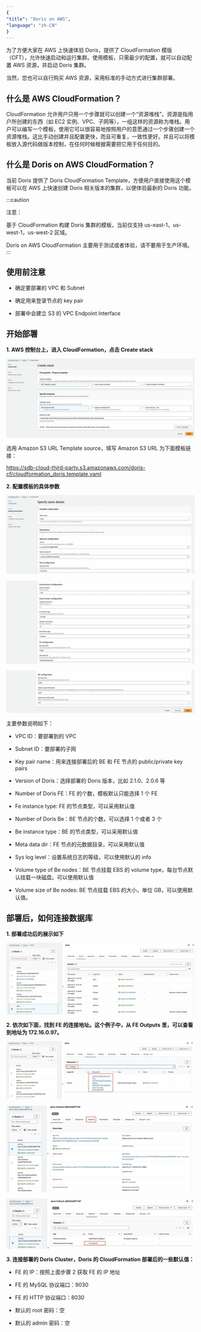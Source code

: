 ```yaml
---
{
"title": "Doris on AWS",
"language": "zh-CN"
}
---
```


<!-- 
Licensed to the Apache Software Foundation (ASF) under one
or more contributor license agreements.  See the NOTICE file
distributed with this work for additional information
regarding copyright ownership.  The ASF licenses this file
to you under the Apache License, Version 2.0 (the
"License"); you may not use this file except in compliance
with the License.  You may obtain a copy of the License at

  http://www.apache.org/licenses/LICENSE-2.0

Unless required by applicable law or agreed to in writing,
software distributed under the License is distributed on an
"AS IS" BASIS, WITHOUT WARRANTIES OR CONDITIONS OF ANY
KIND, either express or implied.  See the License for the
specific language governing permissions and limitations
under the License.
-->



为了方便大家在 AWS 上快速体验 Doris，提供了 CloudFormation 模版（CFT），允许快速启动和运行集群。使用模板，只需最少的配置，就可以自动配置 AWS 资源，并启动 Doris 集群。

当然，您也可以自行购买 AWS 资源，采用标准的手动方式进行集群部署。

## 什么是 AWS CloudFormation？

CloudFormation 允许用户只用一个步骤就可以创建一个“资源堆栈”。资源是指用户所创建的东西（如 EC2 实例、VPC、子网等），一组这样的资源称为堆栈。用户可以编写一个模板，使用它可以很容易地按照用户的意愿通过一个步骤创建一个资源堆栈。这比手动创建并且配置更快，而且可重复，一致性更好。并且可以将模板放入源代码做版本控制，在任何时候根据需要把它用于任何目的。

## 什么是 Doris on AWS CloudFormation？

当前 Doris 提供了 Doris CloudFormation Template，方便用户直接使用这个模板可以在 AWS 上快速创建 Doris 相关版本的集群，以便体验最新的 Doris 功能。

:::caution

注意：

基于 CloudFormation 构建 Doris 集群的模板，当前仅支持 us-east-1，us-west-1，us-west-2 区域。

Doris on AWS CloudFormation 主要用于测试或者体验，请不要用于生产环境。
:::

## 使用前注意

- 确定要部署的 VPC 和 Subnet

- 确定用来登录节点的 key pair

- 部署中会建立 S3 的 VPC Endpoint Interface

## 开始部署

**1. AWS 控制台上，进入 CloudFormation，点击 Create stack**

![开始部署-AWS 控制台 进入 CloudFormation](/images/start-deployment.jpeg)

选用 Amazon S3 URL Template source，填写 Amazon S3 URL 为下面模板链接：

https://sdb-cloud-third-party.s3.amazonaws.com/doris-cf/cloudformation_doris.template.yaml

**2. 配置模板的具体参数**


![配置模板的具体参数](/images/configure-specific-parameters-1.jpeg)

![配置模板的具体参数](/images/configure-specific-parameters-2.jpeg)

![配置模板的具体参数](/images/configure-specific-parameters-3.jpeg)


主要参数说明如下：

- VPC ID：要部署到的 VPC

- Subnet ID：要部署的子网

- Key pair name：用来连接部署后的 BE 和 FE 节点的 public/private key pairs

- Version of Doris：选择部署的 Doris 版本，比如 2.1.0、2.0.6 等

- Number of Doris FE：FE 的个数，模板默认只能选择 1 个 FE

- Fe instance type: FE 的节点类型，可以采用默认值

- Number of Doris Be：BE 节点的个数，可以选择 1 个或者 3 个

- Be instance type：BE 的节点类型，可以采用默认值

- Meta data dir：FE 节点的元数据目录，可以采用默认值

- Sys log level：设置系统日志的等级，可以使用默认的 info

- Volume type of Be nodes：BE 节点挂载 EBS 的 volume type，每台节点默认挂载一块磁盘。可以使用默认值

- Volume size of Be nodes: BE 节点挂载 EBS 的大小，单位 GB，可以使用默认值。 

## 部署后，如何连接数据库

**1. 部署成功后的展示如下**

![如何连接数据库](/images/how-to-connect-to-the-database.jpeg)

**2. 依次如下面，找到 FE 的连接地址。这个例子中，从 FE Outputs 里，可以查看到地址为 172.16.0.97。**

![找到 FE 的连接地址](/images/find-connection-address-for-fe-1.jpeg)

![找到 FE 的连接地址](/images/find-connection-address-for-fe-2.jpeg)

![找到 FE 的连接地址](/images/find-connection-address-for-fe-3.jpeg)

**3. 连接部署的 Doris Cluster，Doris 的 CloudFormation 部署后的一些默认值：**

- FE 的 IP：按照上面步骤 2 获取 FE 的 IP 地址

- FE 的 MySQL 协议端口：9030

- FE 的 HTTP 协议端口：8030

- 默认的 root 密码：空

- 默认的 admin 密码：空